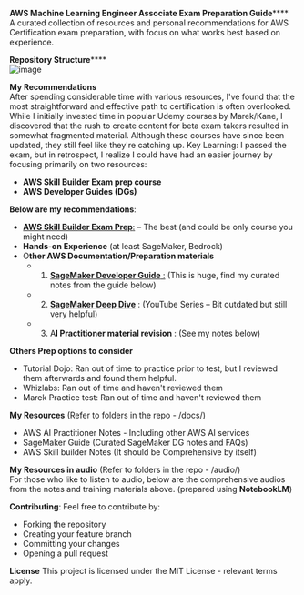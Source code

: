 ****AWS Machine Learning Engineer Associate Exam Preparation Guide******** <br>
A curated collection of resources and personal recommendations for AWS Certification exam preparation, with focus on what works best based on experience.

****Repository Structure********<br>
![image](https://github.com/user-attachments/assets/846438ac-c918-42f9-81b0-09490b9ce753)


****My Recommendations**** <br>
After spending considerable time with various resources, I've found that the most straightforward and effective path to certification is often overlooked. While I initially invested time in popular Udemy courses by Marek/Kane, I discovered that the rush to create content for beta exam takers resulted in somewhat fragmented material. Although these courses have since been updated, they still feel like they're catching up.
Key Learning: I passed the exam, but in retrospect, I realize I could have had an easier journey by focusing primarily on two resources:<br>
   - **AWS Skill Builder Exam prep course**<br>
   - **AWS Developer Guides (DGs)**<br>
    

**Below are my recommendations**:<br>
   - [**AWS Skill Builder Exam Prep**:](https://explore.skillbuilder.aws/learn/lp/2192/Enhanced%2520Exam%2520Prep%2520Plan%253A%2520AWS%2520Machine%2520Learning%2520-%2520Associate%2520%28MLA-C01%29) – The best (and could be only course you might need)<br>
   - **Hands-on Experience** (at least SageMaker, Bedrock)<br>
   - O**ther AWS Documentation/Preparation materials** <br>
       - 1. [**SageMaker Developer Guide** :](https://docs.aws.amazon.com/sagemaker/latest/dg/sagemaker-dg.pdf) (This is huge, find my curated notes from the guide below)<br>
       - 2. [**SageMaker Deep Dive**](https://www.youtube.com/watch?v=uQc8Itd4UTs&list=PLhr1KZpdzukcOr_6j_zmSrvYnLUtgqsZz) :  (YouTube Series – Bit outdated but still very helpful) <br>
       - 3.	A**I Practitioner material revision** :  (See my notes below)<br>

**Others Prep options to consider** <br>
   - Tutorial Dojo: Ran out of time to practice prior to test, but I reviewed them afterwards and found them helpful.  <br>
   - Whizlabs: Ran out of time and haven't reviewed them <br>
   - Marek Practice test: Ran out of time and haven't reviewed them<br>

******My Resources****** (Refer to folders in the repo - /docs/) <br>
   - AWS AI Practitioner Notes - Including other AWS AI services <br>
   - SageMaker Guide (Curated SageMaker DG notes and FAQs) <br>
   - AWS Skill builder Notes (It should be Comprehensive by itself)

******My Resources in audio****** (Refer to folders in the repo - /audio/) <br>
For those who like to listen to audio, below are the comprehensive audios from the notes and training materials above. (prepared using **NotebookLM**)


******Contributing******:
    Feel free to contribute by: <br>
   - Forking the repository <br>
   - Creating your feature branch<br>
   - Committing your changes<br>
   - Opening a pull request<br>

******License******
This project is licensed under the MIT License - relevant terms apply.

